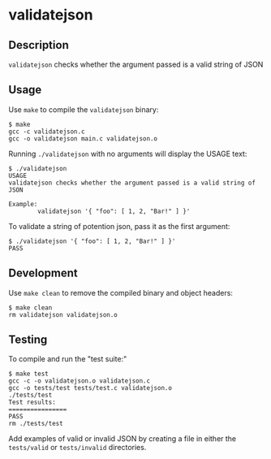 # validatejson

## Description

`validatejson` checks whether the argument passed is a valid string of JSON

## Usage

Use `make` to compile the `validatejson` binary:

```
$ make
gcc -c validatejson.c
gcc -o validatejson main.c validatejson.o
```

Running `./validatejson` with no arguments will
display the USAGE text:

```
$ ./validatejson 
USAGE
validatejson checks whether the argument passed is a valid string of JSON

Example:
        validatejson '{ "foo": [ 1, 2, "Bar!" ] }'
```

To validate a string of potention json, pass it as the first argument:

```
$ ./validatejson '{ "foo": [ 1, 2, "Bar!" ] }'
PASS
```

## Development

Use `make clean` to remove the compiled binary and object headers:

```
$ make clean
rm validatejson validatejson.o
```

## Testing

To compile and run the "test suite:"

```
$ make test
gcc -c -o validatejson.o validatejson.c
gcc -o tests/test tests/test.c validatejson.o
./tests/test
Test results:
================
PASS
rm ./tests/test
```

Add examples of valid or invalid JSON
by creating a file in either the `tests/valid`
or `tests/invalid` directories.
